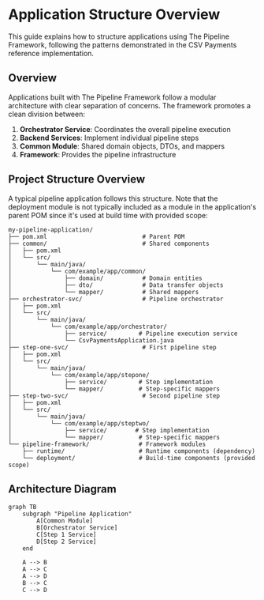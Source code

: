 # Application Structure Overview

This guide explains how to structure applications using The Pipeline Framework, following the patterns demonstrated in the CSV Payments reference implementation.

## Overview

Applications built with The Pipeline Framework follow a modular architecture with clear separation of concerns. The framework promotes a clean division between:

1. **Orchestrator Service**: Coordinates the overall pipeline execution
2. **Backend Services**: Implement individual pipeline steps
3. **Common Module**: Shared domain objects, DTOs, and mappers
4. **Framework**: Provides the pipeline infrastructure

## Project Structure Overview

A typical pipeline application follows this structure. Note that the deployment module is not typically included as a module in the application's parent POM since it's used at build time with provided scope:

```text
my-pipeline-application/
├── pom.xml                           # Parent POM
├── common/                           # Shared components
│   ├── pom.xml
│   └── src/
│       └── main/java/
│           └── com/example/app/common/
│               ├── domain/           # Domain entities
│               ├── dto/              # Data transfer objects
│               └── mapper/           # Shared mappers
├── orchestrator-svc/                 # Pipeline orchestrator
│   ├── pom.xml
│   └── src/
│       └── main/java/
│           └── com/example/app/orchestrator/
│               ├── service/         # Pipeline execution service
│               └── CsvPaymentsApplication.java
├── step-one-svc/                     # First pipeline step
│   ├── pom.xml
│   └── src/
│       └── main/java/
│           └── com/example/app/stepone/
│               ├── service/         # Step implementation
│               └── mapper/          # Step-specific mappers
├── step-two-svc/                     # Second pipeline step
│   ├── pom.xml
│   └── src/
│       └── main/java/
│           └── com/example/app/steptwo/
│               ├── service/        # Step implementation
│               └── mapper/          # Step-specific mappers
└── pipeline-framework/              # Framework modules
    ├── runtime/                     # Runtime components (dependency)
    └── deployment/                  # Build-time components (provided scope)
```

## Architecture Diagram

```mermaid
graph TB
    subgraph "Pipeline Application"
        A[Common Module]
        B[Orchestrator Service]
        C[Step 1 Service]
        D[Step 2 Service]
    end
    
    A --> B
    A --> C
    A --> D
    B --> C
    C --> D